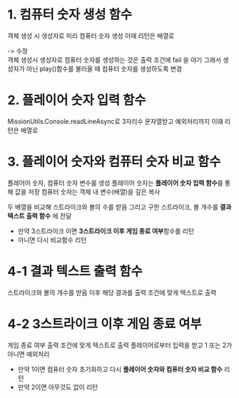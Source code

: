 # 1. 컴퓨터 숫자 생성 함수

객체 생성 시 생성자로 미리 컴퓨터 숫자 생성
이때 리턴은 배열로

-> 수정  
객체 생성시 생성자로 컴퓨터 숫자를 생성하는 것은 출력 조건에 fail 을 야기
그래서 생성자가 아닌 play()함수를 불러올 때 컴퓨터 숫자를 생성하도록 변경

# 2. 플레이어 숫자 입력 함수

MissionUtils.Console.readLineAsync로 3자리수 문자열받고
예외처리까지
이떄 리턴은 배열로

# 3. 플레이어 숫자와 컴퓨터 숫자 비교 함수

플레어어 숫자, 컴퓨터 숫자 변수를 생성
플레이어 숫자는 **플레이어 숫자 입력 함수**를 통해 값을 저장
컴퓨터 숫자는 객체 내 변수(배열)을 깊은 복사

두 배열을 비교해 스트라이크와 볼의 수를 받음
그리고 구한 스트라이크, 볼 개수를 **결과 텍스트 출력 함수** 에 전달

-   만약 3스트라이크 이면 **3스트라이크 이후 게임 종료 여부**함수를 리턴
-   아니면 다시 비교함수 리턴

# 4-1 결과 텍스트 출력 함수

스트라이크와 볼의 개수를 받음
이후 해당 결과를 출력 조건에 맞게 텍스트로 출력

# 4-2 3스트라이크 이후 게임 종료 여부

게임 종료 여부 출력 조건에 맞게 텍스트로 출력
플레이어로부터 입력을 받고 1 또는 2가 아니면 예외처리

-   만약 1이면 컴퓨터 숫자 초기화하고 다시 **플레이어 숫자와 컴퓨터 숫자 비교 함수** 리턴
-   만약 2이면 아무것도 없이 리턴
